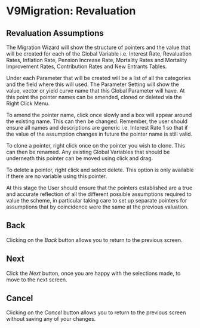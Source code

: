 # V9Migration: Revaluation



## Revaluation Assumptions

The Migration Wizard will show the structure of pointers and the value
that will be created for each of the Global Variable i.e. Interest Rate,
Revaluation Rates, Inflation Rate, Pension Increase Rate, Mortality
Rates and Mortality Improvement Rates, Contribution Rates and New
Entrants Tables.

Under each Parameter that will be created will be a list of all the
categories and the field where this will used. The Parameter Setting
will show the value, vector or yield curve name that this Global
Parameter will have. At this point the pointer names can be amended,
cloned or deleted via the Right Click Menu.

To amend the pointer name, click once slowly and a box will appear
around the existing name. This can then be changed. Remember, the user
should ensure all names and descriptions are generic i.e. Interest Rate
1 so that if the value of the assumption changes in future the pointer
name is still valid.

To clone a pointer, right click once on the pointer you wish to clone.
This can then be renamed. Any existing Global Variables that should be
underneath this pointer can be moved using click and drag.

To delete a pointer, right click and select delete. This option is only
available if there are no variable using this pointer.

At this stage the User should ensure that the pointers established are a
true and accurate reflection of all the different possible assumptions
required to value the scheme, in particular taking care to set up
separate pointers for assumptions that by coincidence were the same at
the previous valuation.

## Back

Clicking on the _Back_ button allows you to return to the previous screen.

## Next

Click the _Next_ button, once you are happy with the selections made, to
move to the next screen.

## Cancel

Clicking on the _Cancel_ button allows you to return to the previous
screen without saving any of your changes.